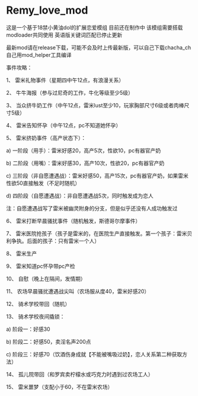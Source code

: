 # Remy_love_mod
这是一个基于18禁小黄油dol的扩展恋爱模组
目前还在制作中
该模组需要搭载modloader共同使用
英语版关键词匹配已停止更新

最新mod请在release下载，可能不会及时上传最新版，可以自己下载chacha_ch自己用mod_helper工具编译

事件攻略：

1、	雷米礼物事件（星期四中午12点，有浪漫关系）

2、	牛牛海报（参与过尼奇的工作，牛化等级至少5级）

3、	当众挤牛奶工作（中午12点，雷米lust至少10，玩家胸部尺寸6级或者肉棒尺寸5级）

4、	雷米告知怀孕（中午12点，pc不知道她怀孕）

5、	雷米挤奶事件（高产状态下）：

a)	一阶段（用手）：雷米好感20，高产5次，性欲10，pc有器官产奶

b)	二阶段（用嘴）：雷米好感30，高产10次，性欲20，pc有器官产奶

c)	三阶段（非自愿遭遇战）：雷米好感50，高产15次，pc有器官产奶，如果雷米性欲50直接触发（不足时随机）

d)	四阶段（自愿遭遇战）：非自愿遭遇战5次，同时触发成为恋人

注：自愿遭遇战写了雷米被幽灵附身的分支，但是似乎还没有人成功触发过

6、	雷米打断早晨骚扰事件（随机触发，斯德哥尔摩事件）

7、	雷米医院抢孩子（孩子是雷米的，在医院生产直接触发。第一个孩子：雷米贝利争执。后面的孩子：只有雷米一个人）

8、	雷米生产

9、	雷米知道pc怀孕带pc产检

10、	自慰（晚上在隔间，发情期）

11、	农场早晨骚扰遭遇战尖叫（农场服从度40，雷米好感20）

12、	骑术学校带回（随机）

13、	骑术学校夜间撬锁：

a)	阶段一：好感30

b)	阶段二：好感50，卖淫名声200点

c)	阶段三：好感70（饮酒伤身成就【不能被嘴吸过奶】，恋人关系第二种获取方法）

14、	孤儿院带回（和罗宾卖柠檬水或巧克力时遇到过农场工人）

15、	雷米噩梦（支配小于60，不在雷米农场）

